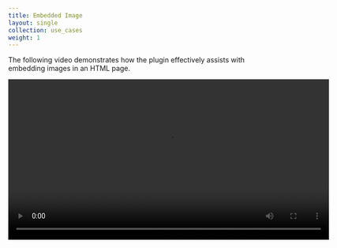 ```yaml
---
title: Embedded Image
layout: single
collection: use_cases
weight: 1
---
```


The following video demonstrates how the plugin effectively assists with embedding images in an HTML page.

<video width="650" height="auto" controls preload="auto" autoplay="autoplay">
  <source src="{{ site.baseurl }}/assets/videos/embedded_image.mp4" type="video/mp4">
  Your browser does not support the video tag.
</video>